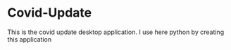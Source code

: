 # Covid-Update
This is the covid update desktop application. I use here python by creating this application
